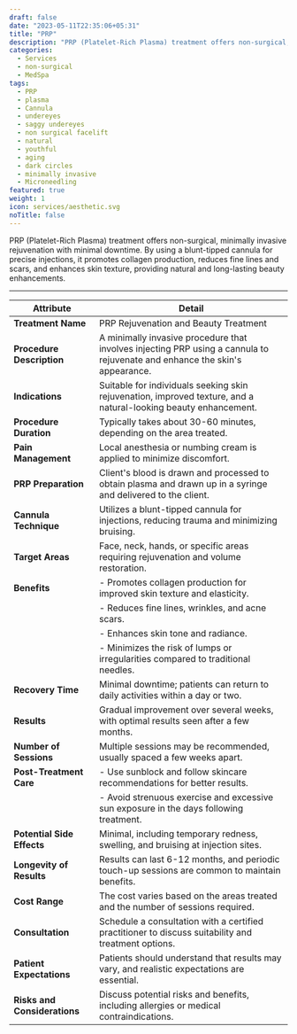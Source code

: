 ```yaml
---
draft: false
date: "2023-05-11T22:35:06+05:31"
title: "PRP"
description: "PRP (Platelet-Rich Plasma) treatment offers non-surgical, minimally invasive, rejuvenation with minimal downtime. Administering PRP under the skin promotes collagen production, reduces fine lines, wrinkles, dark circles, scars, and enhances skin texture, providing natural and long-lasting beauty enhancements."
categories:
  - Services
  - non-surgical
  - MedSpa
tags:
  - PRP
  - plasma 
  - Cannula
  - undereyes 
  - saggy undereyes
  - non surgical facelift
  - natural 
  - youthful
  - aging 
  - dark circles 
  - minimally invasive
  - Microneedling
featured: true
weight: 1
icon: services/aesthetic.svg
noTitle: false
---
```


PRP (Platelet-Rich Plasma) treatment offers non-surgical, minimally invasive rejuvenation with minimal downtime. By using a blunt-tipped cannula for precise injections, it promotes collagen production, reduces fine lines and scars, and enhances skin texture, providing natural and long-lasting beauty enhancements.

---
| Attribute                     | Detail                                                                      |
| ----------------------------- | --------------------------------------------------------------------------- |
| **Treatment Name**            | PRP Rejuvenation and Beauty Treatment                                |
| **Procedure Description**     | A minimally invasive procedure that involves injecting PRP using a cannula to rejuvenate and enhance the skin's appearance. |
| **Indications**               | Suitable for individuals seeking skin rejuvenation, improved texture, and a natural-looking beauty enhancement. |
| **Procedure Duration**        | Typically takes about 30-60 minutes, depending on the area treated.         |
| **Pain Management**           | Local anesthesia or numbing cream is applied to minimize discomfort.       |
| **PRP Preparation**           | Client's blood is drawn and processed to obtain plasma and drawn up in a syringe and delivered to the client.|
| **Cannula Technique**         | Utilizes a blunt-tipped cannula for injections, reducing trauma and minimizing bruising. |
| **Target Areas**              | Face, neck, hands, or specific areas requiring rejuvenation and volume restoration. |
| **Benefits**                  | - Promotes collagen production for improved skin texture and elasticity.    |
|                              | - Reduces fine lines, wrinkles, and acne scars.                              |
|                              | - Enhances skin tone and radiance.                                          |
|                              | - Minimizes the risk of lumps or irregularities compared to traditional needles. |
| **Recovery Time**             | Minimal downtime; patients can return to daily activities within a day or two. |
| **Results**                   | Gradual improvement over several weeks, with optimal results seen after a few months. |
| **Number of Sessions**        | Multiple sessions may be recommended, usually spaced a few weeks apart.    |
| **Post-Treatment Care**       | - Use sunblock and follow skincare recommendations for better results.      |
|                              | - Avoid strenuous exercise and excessive sun exposure in the days following treatment. |
| **Potential Side Effects**    | Minimal, including temporary redness, swelling, and bruising at injection sites. |
| **Longevity of Results**      | Results can last 6-12 months, and periodic touch-up sessions are common to maintain benefits. |
| **Cost Range**                | The cost varies based on the areas treated and the number of sessions required. |
| **Consultation**              | Schedule a consultation with a certified practitioner to discuss suitability and treatment options. |
| **Patient Expectations**      | Patients should understand that results may vary, and realistic expectations are essential. |
| **Risks and Considerations**  | Discuss potential risks and benefits, including allergies or medical contraindications. |
